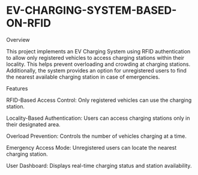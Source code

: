 # EV-CHARGING-SYSTEM-BASED-ON-RFID
Overview

This project implements an EV Charging System using RFID authentication to allow only registered vehicles to access charging stations within their locality. This helps prevent overloading and crowding at charging stations. Additionally, the system provides an option for unregistered users to find the nearest available charging station in case of emergencies.

Features

RFID-Based Access Control: Only registered vehicles can use the charging station.

Locality-Based Authentication: Users can access charging stations only in their designated area.

Overload Prevention: Controls the number of vehicles charging at a time.

Emergency Access Mode: Unregistered users can locate the nearest charging station.

User Dashboard: Displays real-time charging status and station availability.
